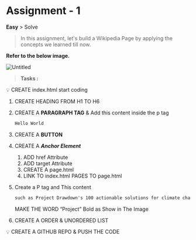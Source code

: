 # Assignment - 1

**Easy** > Solve

> In this assignment, let's build a Wikipedia Page by applying the concepts we learned till now.

**Refer to the below image.**

![Untitled](https://file.notion.so/f/f/02402e14-d9c0-4d26-ab08-829bb05fe4e6/76941221-dc56-4c7e-aef8-42cff22c9c72/Untitled.jpeg?id=2f7d4576-2059-45b1-b8d5-4421682ed022&table=block&spaceId=02402e14-d9c0-4d26-ab08-829bb05fe4e6&expirationTimestamp=1702440000000&signature=lRf7Fm6UWzLeQximcON_pYPdP9cns5UYBs4ZTBcOQNU&downloadName=Untitled.jpeg)

> **Tasks :**
> 

<aside>
💡 CREATE index.html start coding
</aside>

1. CREATE HEADING FROM H1 TO H6
2. CREATE A **PARAGRAPH TAG** & Add this content inside the p tag
    
    ```html
    Hello World
    ```  
3. CREATE A **BUTTON** 
4. CREATE A ***Anchor Element*** 
    1. ADD href Attribute
    2. ADD target Attribute
    3. CREATE A page.html
    4. LINK TO index.html PAGES TO page.html
5. Create a P tag and This content 
    
    ```html
    such as Project Drawdown's 100 actionable solutions for climate change.
    ```
    
    MAKE THE WORD “Project” Bold as Show in The Image     
6. CREATE A  ORDER & UNORDERED LIST

<aside>
💡 CREATE A GITHUB REPO & PUSH THE CODE
</aside>